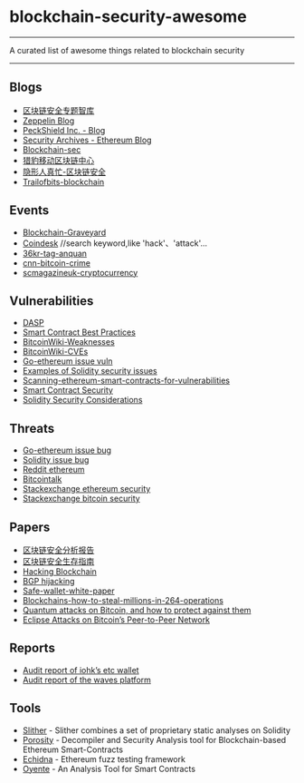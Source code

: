 # blockchain-security-awesome  
---    
 A curated list of awesome things related to blockchain security

---  

## Blogs

- [区块链安全专题智库](https://bcsec.org/)
- [Zeppelin Blog](https://blog.zeppelin.solutions/)
- [PeckShield Inc. - Blog](https://www.peckshield.com/blog.html)
- [Security Archives - Ethereum Blog](https://blog.ethereum.org/category/security/)
- [Blockchain-sec](https://blockchain-sec.com/)
- [猎豹移动区块链中心](https://www.cmcmbc.com/zh-cn/blog/)
- [隐形人真忙-区块链安全](https://blog.csdn.net/u011721501/article/category/7483965)
- [Trailofbits-blockchain](https://blog.trailofbits.com/category/blockchain/)


## Events

- [Blockchain-Graveyard](https://magoo.github.io/Blockchain-Graveyard/)
- [Coindesk](https://www.coindesk.com/?s=) //search keyword,like 'hack'、'attack'...
- [36kr-tag-anquan](https://36kr.com/tags/anquan)
- [cnn-bitcoin-crime](https://www.ccn.com/bitcoin-crime/)
- [scmagazineuk-cryptocurrency](https://www.scmagazineuk.com/cryptocurrency/topic/48080/)

## Vulnerabilities

- [DASP](http://www.dasp.co/)
- [Smart Contract Best Practices](https://github.com/ConsenSys/smart-contract-best-practices)
- [BitcoinWiki-Weaknesses](https://en.bitcoin.it/wiki/Weaknesses)
- [BitcoinWiki-CVEs](https://en.bitcoin.it/wiki/Common_Vulnerabilities_and_Exposures)
- [Go-ethereum issue vuln](https://github.com/ethereum/go-ethereum/issues?utf8=%E2%9C%93&q=label%3Avuln)
- [Examples of Solidity security issues ](https://github.com/trailofbits/not-so-smart-contracts)
- [Scanning-ethereum-smart-contracts-for-vulnerabilities](https://hackernoon.com/scanning-ethereum-smart-contracts-for-vulnerabilities-b5caefd995df)
- [Smart Contract Security](https://blog.ethereum.org/2016/06/10/smart-contract-security/)
- [Solidity Security Considerations](http://solidity.readthedocs.io/en/latest/security-considerations.html)


## Threats
- [Go-ethereum issue bug](https://github.com/ethereum/go-ethereum/issues?q=is%3Aopen+is%3Aissue+label%3Abug)
- [Solidity issue bug](https://github.com/ethereum/solidity/issues?utf8=%E2%9C%93&q=label%3Abug+)
- [Reddit ethereum](https://www.reddit.com/r/ethereum/)
- [Bitcointalk](https://bitcointalk.org/index.php?board=6.0)
- [Stackexchange ethereum security](https://ethereum.stackexchange.com/questions/tagged/security)
- [Stackexchange bitcoin security](https://bitcoin.stackexchange.com/questions/tagged/security)

## Papers
- [区块链安全分析报告](https://bcsec.org/blockchainsecurity_v1.pdf)
- [区块链安全生存指南](https://chaitin.cn/cn/download/blockchain_security_guide_20180507.pdf)
- [Hacking Blockchain](https://www.rsaconference.com/writable/presentations/file_upload/fon4-t11_hacking_blockchain.pdf)
- [BGP hijacking](https://en.wikipedia.org/wiki/BGP_hijacking)
- [Safe-wallet-white-paper](https://www.cmcmbc.com/zh-cn/blog/research/2018-04-18/79.html)
- [Blockchains-how-to-steal-millions-in-264-operations](https://research.kudelskisecurity.com/2018/01/16/blockchains-how-to-steal-millions-in-264-operations/)
- [Quantum attacks on Bitcoin, and how to protect against them](https://arxiv.org/pdf/1710.10377.pdf)
- [Eclipse Attacks on Bitcoin’s Peer-to-Peer Network](http://cs-people.bu.edu/heilman/eclipse/)

## Reports
- [Audit report of iohk’s etc wallet](https://research.kudelskisecurity.com/2018/01/26/audit-report-of-iohks-etc-wallet/)
- [Audit report of the waves platform](https://research.kudelskisecurity.com/2017/10/10/audit-report-of-the-waves-platform/)

## Tools
- [Slither](https://trailofbits.wufoo.com/forms/m1qfujq31qyj9ee/) - Slither combines a set of proprietary static analyses on Solidity
- [Porosity](https://github.com/comaeio/porosity) - Decompiler and Security Analysis tool for Blockchain-based Ethereum Smart-Contracts
- [Echidna](https://github.com/trailofbits/echidna) - Ethereum fuzz testing framework 
- [Oyente](https://github.com/melonproject/oyente) - An Analysis Tool for Smart Contracts